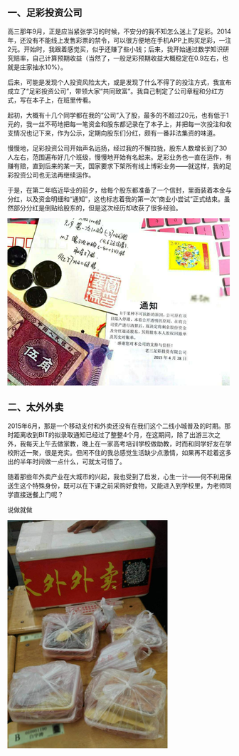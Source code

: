 ## 一、足彩投资公司

高三那年9月，正是应当紧张学习的时候，不安分的我不知怎么迷上了足彩。2014年，还没有不能线上发售彩票的禁令，可以很方便地在手机APP上购买足彩，一注2元。开始时，我跟着感觉买，似乎还赚了些小钱；后来，我开始通过数学知识研究赔率，自己计算预期收益（当然了，一般足彩预期收益大概稳定在0.9左右，也就是庄家抽水10%）。

后来，可能是发现个人投资风险太大，或是发现了什么不得了的投注方式，我宣布成立了“足彩投资公司”，带领大家“共同致富”。我自己制定了公司章程和分红方式，写在本子上，在班里传看。

起初，大概有十几个同学都在我的“公司”入了股，最多的不超过20元，也有低于1元的，我一丝不苟地把每一笔资金和股东都记录在了本子上，并把每一次投注和收支情况也记下来，作为公示，定期向股东们分红，颇有一番非法集资的味道。

慢慢地，足彩投资公司开始声名远扬，经过我的不懈拉拢，股东人数增长到了30人左右，范围遍布好几个班级，慢慢地开始有名起来。足彩业务也一直在运作，有赚有赔，直到后来的某一天，国家要求下架所有线上博彩业务——就这样，我的足彩投资公司也无法再继续运作。

于是，在第二年临近毕业的前夕，给每个股东都准备了一个信封，里面装着本金与分红，以及资金明细和“通知”，这也标志着我的第一次“商业小尝试”正式结束。虽然部分分红是倒贴给股东的，但是这次经历却收获了很多经验。

<img src="images/1849281987.jpg" style="zoom:50%;" />

## 二、太外外卖

2015年6月，那是一个移动支付和外卖还没有在我们这个二线小城普及的时期。那时距离收到BIT的拟录取通知已经过了整整4个月，在这期间，除了出游三次之外，我每天上午去做家教，晚上在一家高考培训学校做助教，时而和同学好友在学校附近一聚，很是充实。但闲不住的我总感觉生活缺少点激情，如果再不趁着这多出的半年时间做一点什么，可就太可惜了。

随着那些年外卖产业在大城市的兴起，我也受到了启发，心生一计——何不利用保送生这个特殊身份，既可以在下课之前采购好食物，又能进入到学校里，为老师同学直接送餐上门呢？

说做就做

<img src="images/280870232-720x1024.jpg" style="zoom:50%;" />